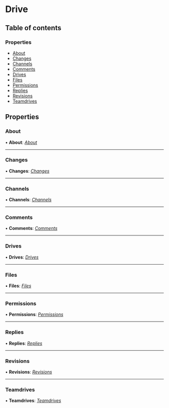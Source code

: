# Drive

## Table of contents

### Properties

- [About](README.md#about)
- [Changes](README.md#changes)
- [Channels](README.md#channels)
- [Comments](README.md#comments)
- [Drives](README.md#drives)
- [Files](README.md#files)
- [Permissions](README.md#permissions)
- [Replies](README.md#replies)
- [Revisions](README.md#revisions)
- [Teamdrives](README.md#teamdrives)

## Properties

### About

• **About**: [*About*](about.md)

___

### Changes

• **Changes**: [*Changes*](changes.md)

___

### Channels

• **Channels**: [*Channels*](channels.md)

___

### Comments

• **Comments**: [*Comments*](comments.md)

___

### Drives

• **Drives**: [*Drives*](drives.md)

___

### Files

• **Files**: [*Files*](files.md)

___

### Permissions

• **Permissions**: [*Permissions*](permissions.md)

___

### Replies

• **Replies**: [*Replies*](replies.md)

___

### Revisions

• **Revisions**: [*Revisions*](revisions.md)

___

### Teamdrives

• **Teamdrives**: [*Teamdrives*](teamdrives.md)
